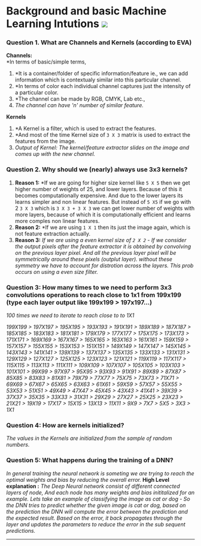 # Background and basic Machine Learning Intutions  ![](https://img.shields.io/badge/Haribaskar%20Dhanabalan-EVA5-brightgreen.svg?colorB=#ADFF2F)

### Question 1. What are Channels and Kernels (according to EVA)

**Channels:**<br/>
*In terms of basic/simple terms,
1. *It is a container/folder of specific information/feature ie., we can add information which is contextualy similar into this particular channel.
2. *In terms of color each individual channel captures just the intensity of a particular color.
3. *The channel can be made by RGB, CMYK, Lab etc.,
4. *The channel can have 'n' number of similar feature.*

**Kernels**
1. *A Kernel is a filter, which is used to extract the features.
2. *And most of the time Kernel size of `3 X 3` matrix is used to extract the features from the image.
3. *Output of Kernel: The kernel/feature extractor slides on the image and comes up with the new channel.*

### Question 2. Why should we (nearly) always use 3x3 kernels?

1. **Reason 1:** *If we are going for higher size kernel like `5 X 5` then we get higher number of weights of 25, and lower layers. Because of this it becomes computationally expensive. And due to the lower layers its learns simpler and non linear features. But instead of `5 X5` if we go with 2 `3 X 3` which is `3 X 3 + 3 X 3` we can get lower number of weights with more layers, because of which it is computationally efficient and learns more comples non linear features.
2. **Reason 2:** *If we are using `1 X 1` then its just the image again, which is not feature extraction actually.
3. **Reason 3:** *If we are using a even kernel size of `2 X 2` - If we consider the output pixels after the feature extractor it is obtained by convolving on the previous layer pixel. And all the previous layer pixel will be symmetrically around these pixels (outplut layer). without these symmetry we have to account for distrotion across the layers. This prob occurs on using a even size filter.*

### Question 3: How many times to we need to perform 3x3 convolutions operations to reach close to 1x1 from 199x199 (type each layer output like 199x199 > 197x197...) 

*100 times we need to iterate to reach close to to 1X1*

*199X199 > 197X197 > 195X195 > 193X193 > 191X191 > 189X189 > 187X187 > 185X185 > 183X183 > 181X181 > 179X179 > 177X177 > 175X175 > 173X173 > 171X171 > 169X169 > 167X167 > 165X165 > 163X163 > 161X161 > 159X159 > 157X157 > 155X155 > 153X153 > 151X151 > 149X149 > 147X147 > 145X145 > 143X143 > 141X141 > 139X139 > 137X137 > 135X135 > 133X133 > 131X131 > 129X129 > 127X127 > 125X125 > 123X123 > 121X121 > 119X119 > 117X117 > 115X115 > 113X113 > 111X111 > 109X109 > 107X107 > 105X105 > 103X103 > 101X101 > 99X99 > 97X97 > 95X95 > 93X93 > 91X91 > 89X89 > 87X87 > 85X85 > 83X83 > 81X81 > 79X79 > 77X77 > 75X75 > 73X73 > 71X71 > 69X69 > 67X67 > 65X65 > 63X63 > 61X61 > 59X59 > 57X57 > 55X55 > 53X53 > 51X51 > 49X49 > 47X47 > 45X45 > 43X43 > 41X41 > 39X39 > 37X37 > 35X35 > 33X33 > 31X31 > 29X29 > 27X27 > 25X25 > 23X23 > 21X21 > 19X19 > 17X17 > 15X15 > 13X13 > 11X11 > 9X9 > 7X7 > 5X5 > 3X3 > 1X1*

### Question 4: How are kernels initialized? 

*The values in the Kernels are initialized from the sample of random numbers.*

### Question 5: What happens during the training of a DNN?
*In general training the neural network is someting we are trying to reach the optimal weights and bias by reducing the overall error.*
**High Level explanation :** *The Deep Neural network consist of different connected layers of node, And each node has many weights and bias inititalized for an example. Lets take an example of classifying the image as cat or dog - So the DNN tries to predict whether the given image is cat or dog, based on the prediction the DNN will compute the error between the prediction and the expected result. Based on the error, it back propagates through the layer and updates the parameters to reduce the error in the sub sequent predictions.*

---
